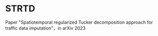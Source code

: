 # STRTD
 Paper "Spatiotemporal regularized Tucker decomposition approach for traffic data imputation"，in arXiv 2023
